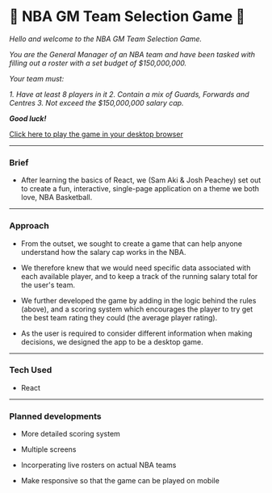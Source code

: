 # 🏀 NBA GM Team Selection Game 🏀

_Hello and welcome to the NBA GM Team Selection Game._

_You are the General Manager of an NBA team and have been tasked with filling out a roster with a set budget of $150,000,000._

_Your team must:_

_1. Have at least 8 players in it_
_2. Contain a mix of Guards, Forwards and Centres_
_3. Not exceed the $150,000,000 salary cap._

___Good luck!___

[Click here to play the game in your desktop browser](https://nba-gm-simulator.herokuapp.com/ )

___
### Brief

- After learning the basics of React, we (Sam Aki & Josh Peachey) set out to create a fun, interactive, single-page application on a theme we both love, NBA Basketball.

___
### Approach

- From the outset, we sought to create a game that can help anyone understand how the salary cap works in the NBA. 

- We therefore knew that we would need specific data associated with each available player, and to keep a track of the running salary total for the user's team.

- We further developed the game by adding in the logic behind the rules (above), and a scoring system which encourages the player to try get the best team rating they could (the average player rating).

- As the user is required to consider different information when making decisions, we designed the app to be a desktop game. 

___
### Tech Used
- React 

___
### Planned developments

-  More detailed scoring system

-  Multiple screens

-  Incorperating live rosters on actual NBA teams

-  Make responsive so that the game can be played on mobile
